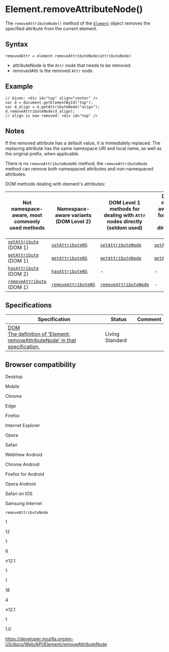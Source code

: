 Element.removeAttributeNode()
=============================

The `removeAttributeNode()` method of the [`Element`](../element) object removes the specified attribute from the current element.

Syntax
------

    removedAttr = element.removeAttributeNode(attributeNode)

-   attributeNode is the `Attr` node that needs to be removed.
-   removedAttr is the removed `Attr` node.

Example
-------

    // Given: <div id="top" align="center" />
    var d = document.getElementById("top");
    var d_align = d.getAttributeNode("align");
    d.removeAttributeNode(d_align);
    // align is now removed: <div id="top" />

Notes
-----

If the removed attribute has a default value, it is immediately replaced. The replacing attribute has the same namespace URI and local name, as well as the original prefix, when applicable.

There is no `removeAttributeNodeNS` method; the `removeAttributeNode` method can remove both namespaced attributes and non-namespaced attributes.

DOM methods dealing with element's attributes:

<table><thead><tr class="header"><th>Not namespace-aware, most commonly used methods</th><th>Namespace-aware variants (DOM Level 2)</th><th>DOM Level 1 methods for dealing with <code>Attr</code> nodes directly (seldom used)</th><th>DOM Level 2 namespace-aware methods for dealing with <code>Attr</code> nodes directly (seldom used)</th></tr></thead><tbody><tr class="odd"><td><a href="setattribute"><code>setAttribute</code></a> (DOM 1)</td><td><a href="setattributens"><code>setAttributeNS</code></a></td><td><a href="setattributenode"><code>setAttributeNode</code></a></td><td><a href="setattributenodens"><code>setAttributeNodeNS</code></a></td></tr><tr class="even"><td><a href="getattribute"><code>getAttribute</code></a> (DOM 1)</td><td><a href="getattributens"><code>getAttributeNS</code></a></td><td><a href="getattributenode"><code>getAttributeNode</code></a></td><td><a href="getattributenodens"><code>getAttributeNodeNS</code></a></td></tr><tr class="odd"><td><a href="hasattribute"><code>hasAttribute</code></a> (DOM 2)</td><td><a href="hasattributens"><code>hasAttributeNS</code></a></td><td>-</td><td>-</td></tr><tr class="even"><td><a href="removeattribute"><code>removeAttribute</code></a> (DOM 1)</td><td><a href="removeattributens"><code>removeAttributeNS</code></a></td><td><a href="removeattributenode"><code>removeAttributeNode</code></a></td><td>-</td></tr></tbody></table>

Specifications
--------------

<table><thead><tr class="header"><th>Specification</th><th>Status</th><th>Comment</th></tr></thead><tbody><tr class="odd"><td><a href="https://dom.spec.whatwg.org/#dom-element-removeattributenode">DOM<br />
<span class="small">The definition of 'Element: removeAttributeNode' in that specification.</span></a></td><td><span class="spec-living">Living Standard</span></td><td></td></tr></tbody></table>

Browser compatibility
---------------------

Desktop

Mobile

Chrome

Edge

Firefox

Internet Explorer

Opera

Safari

WebView Android

Chrome Android

Firefox for Android

Opera Android

Safari on IOS

Samsung Internet

`removeAttributeNode`

1

12

1

6

≤12.1

1

1

18

4

≤12.1

1

1.0

<a href="https://developer.mozilla.org/en-US/docs/Web/API/Element/removeAttributeNode" class="_attribution-link">https://developer.mozilla.org/en-US/docs/Web/API/Element/removeAttributeNode</a>
